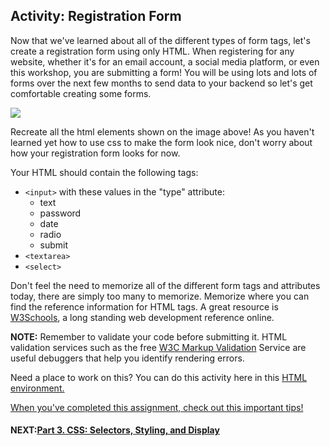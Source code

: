 ## Activity: Registration Form

Now that we've learned about all of the different types of form tags, let's create a registration form using only HTML. When registering for any website, whether it's for an email account, a social media platform, or even this workshop, you are submitting a form! You will be using lots and lots of forms over the next few months to send data to your backend so let's get comfortable creating some forms.

![](http://s3.amazonaws.com/General_V88/boomyeah/company_209/chapter_3920/handouts/chapter3920_7845_registration.png)

Recreate all the html elements shown on the image above! As you haven't learned yet how to use css to make the form look nice, don't worry about how your registration form looks for now.

Your HTML should contain the following tags:

* ```<input>``` with these values in the "type" attribute:
  - text
  - password
  - date
  - radio
  - submit
* ```<textarea>```
* ```<select>```

Don't feel the need to memorize all of the different form tags and attributes today, there are simply too many to memorize. Memorize where you can find the reference information for HTML tags. A great resource is [W3Schools](https://www.w3schools.com/default.asp), a long standing web development reference online. 


**NOTE:** Remember to validate your code before submitting it. HTML validation services such as the free [W3C Markup Validation](https://validator.w3.org/) Service are useful debuggers that help you identify rendering errors.

Need a place to work on this? You can do this activity here in this [HTML environment.](https://codepen.io/dannyooooo/pen/GRgdYME)

[When you've completed this assignment, check out this important tips!](./tips_for_html.md)

#### NEXT:[Part 3. CSS: Selectors, Styling, and Display](https://github.com/daniel-dc-cd/web-fundamentals-1/tree/master/Part%203.%20CSS%20%26%20CSS3)
